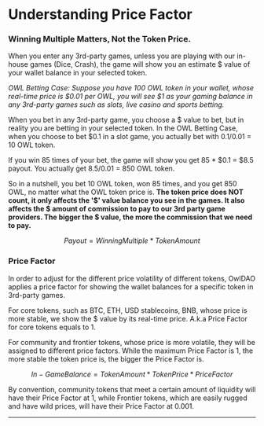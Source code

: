 # Understanding Price Factor

### Winning Multiple Matters, Not the Token Price.

When you enter any 3rd-party games, unless you are playing with our in-house games (Dice, Crash), the game will show you an estimate $ value of your wallet balance in your selected token.

_OWL Betting Case: Suppose you have 100 OWL token in your wallet, whose real-time price is $0.01 per OWL, you will see $1 as your gaming balance in any 3rd-party games such as slots, live casino and sports betting._&#x20;

When you bet in any 3rd-party game, you choose a $ value to bet, but in reality you are betting in your selected token. In the OWL Betting Case, when you choose to bet $0.1 in a slot game, you actually bet with $0.1/$0.01 = 10 OWL token.&#x20;

If you win 85 times of your bet, the game will show you get 85 \* $0.1 = $8.5 payout. You actually get $8.5/$0.01 = 850 OWL token. &#x20;

So in a nutshell, you bet 10 OWL token, won 85 times, and you get 850 OWL, no matter what the OWL token price is.  **The token price does NOT count, it only affects the '$' value balance you see in the games.  It also affects the $ amount of commission to pay to our 3rd party game providers. The bigger the $ value, the more the commission that we need to pay.**

$$
Payout = Winning Multiple * Token Amount
$$

### **​**​Price Factor

In order to adjust for the different price volatility of different tokens, OwlDAO applies a price factor for showing the wallet balances for a specific token in 3rd-party games.

For core tokens, such as BTC, ETH, USD stablecoins, BNB, whose price is more stable, we show the $ value by its real-time price. A.k.a Price Factor for core tokens equals to 1.

For community and frontier tokens, whose price is more volatile, they will be assigned to different price factors. While the maximum Price Factor is 1, the more stable the token price is, the bigger the Price Factor is.&#x20;

$$
In-Game Balance = Token Amount * Token Price * Price Factor
$$

By convention, community tokens that meet a certain amount of liquidity will have their Price Factor at 1, while Frontier tokens, which are easily rugged and have wild prices, will have their Price Factor at 0.001.

****

